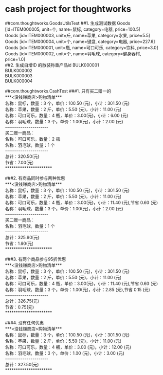 # cash project for thoughtworks
##com.thoughtworks.GoodsUtilsTest
##1. 生成测试数据
Goods [id=ITEM000005, unit=个, name=鼠标, category=电器, price=100.5]  
Goods [id=ITEM000003, unit=斤, name=苹果, category=水果, price=5.5]  
Goods [id=ITEM000004, unit=个, name=键盘, category=电器, price=227.6]  
Goods [id=ITEM000001, unit=瓶, name=可口可乐, category=饮料, price=3.0]  
Goods [id=ITEM000002, unit=个, name=羽毛球, category=健身器材, price=1.0]  
##2. 生成自增ID 的散装称重产品id
BULK000001  
BULK000002  
BULK000003  
BULK000004  

##com.thoughtworks.CashTest
###1. 只有买二赠一的   
\*\*\*<没钱赚商店>购物清单\*\*\*   
名称：鼠标，数量：3 个，单价：100.50 (元)，小计：301.50 (元)   
名称：苹果，数量：2 斤，单价：5.50 (元)，小计：11.00 (元)   
名称：可口可乐，数量：4 瓶，单价：3.00(元)，小计：6.00 (元)   
名称：羽毛球，数量：3 个，单价：1.00(元)，小计：2.00 (元)   
\-\-\-\-\-\-\-\-\-\-\-\-\-\-\-\-\-\-\-\-\-\-   
买二赠一商品：   
名称：可口可乐，数量：2 瓶   
名称：羽毛球，数量：1 个   
\-\-\-\-\-\-\-\-\-\-\-\-\-\-\-\-\-\-\-\-\-\-   
总计：320.50(元)   
节省：7.00(元)   
\*\*\*\*\*\*\*\*\*\*\*\*\*\*\*\*\*\*\*\*\*\*   
   
   
###2. 有商品同时参与两种优惠   
\*\*\*<没钱赚商店>购物清单\*\*\*   
名称：鼠标，数量：3 个，单价：100.50 (元)，小计：301.50 (元)   
名称：苹果，数量：2 斤，单价：5.50 (元)，小计：11.00 (元)   
名称：可口可乐，数量：4 瓶，单价：3.00(元)，小计：11.40 (元),节省 0.60 (元)   
名称：羽毛球，数量：3 个，单价：1.00(元)，小计：2.00 (元)   
\-\-\-\-\-\-\-\-\-\-\-\-\-\-\-\-\-\-\-\-\-\-   
买二赠一商品：   
名称：羽毛球，数量：1 个   
\-\-\-\-\-\-\-\-\-\-\-\-\-\-\-\-\-\-\-\-\-\-   
总计：325.90(元)   
节省：1.60(元)   
\*\*\*\*\*\*\*\*\*\*\*\*\*\*\*\*\*\*\*\*\*\*   
   
   
###3. 有两个商品参与95折优惠   
\*\*\*<没钱赚商店>购物清单\*\*\*   
名称：鼠标，数量：3 个，单价：100.50 (元)，小计：301.50 (元)   
名称：苹果，数量：2 斤，单价：5.50 (元)，小计：11.00 (元)   
名称：可口可乐，数量：4 瓶，单价：3.00(元)，小计：11.40 (元),节省 0.60 (元)   
名称：羽毛球，数量：3 个，单价：1.00(元)，小计：2.85 (元),节省 0.15 (元)   
\-\-\-\-\-\-\-\-\-\-\-\-\-\-\-\-\-\-\-\-\-\-   
总计：326.75(元)   
节省：0.75(元)   
\*\*\*\*\*\*\*\*\*\*\*\*\*\*\*\*\*\*\*\*\*\*   
   
   
###4. 没有任何优惠   
\*\*\*<没钱赚商店>购物清单\*\*\*   
名称：鼠标，数量：3 个，单价：100.50 (元)，小计：301.50 (元)   
名称：苹果，数量：2 斤，单价：5.50 (元)，小计：11.00 (元)   
名称：可口可乐，数量：4 瓶，单价：3.00 (元)，小计：12.00 (元)   
名称：羽毛球，数量：3 个，单价：1.00 (元)，小计：3.00 (元)   
\-\-\-\-\-\-\-\-\-\-\-\-\-\-\-\-\-\-\-\-\-\-   
总计：327.50(元)   
\*\*\*\*\*\*\*\*\*\*\*\*\*\*\*\*\*\*\*\*\*\*   


